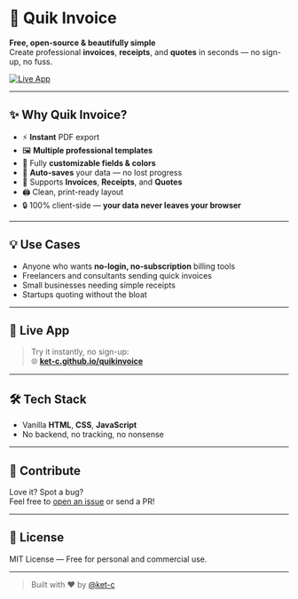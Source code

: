 # 🚀 Quik Invoice

**Free, open-source & beautifully simple**  
Create professional **invoices**, **receipts**, and **quotes** in seconds — no sign-up, no fuss.

[![Live App](https://img.shields.io/badge/%F0%9F%9A%80%20Live%20Demo-quikinvoice-blue?style=for-the-badge)](https://ket-c.github.io/quikinvoice/)

---

## ✨ Why Quik Invoice?

- ⚡ **Instant** PDF export
- 🖼️ **Multiple professional templates**
- 📝 Fully **customizable fields & colors**
- 💾 **Auto-saves** your data — no lost progress
- 🧾 Supports **Invoices**, **Receipts**, and **Quotes**
- 🖨️ Clean, print-ready layout
- 🔒 100% client-side — **your data never leaves your browser**

---

## 💡 Use Cases

- Anyone who wants **no-login, no-subscription** billing tools
- Freelancers and consultants sending quick invoices
- Small businesses needing simple receipts
- Startups quoting without the bloat

---

## 🧪 Live App

> Try it instantly, no sign-up:  
> 🌐 [**ket-c.github.io/quikinvoice**](https://ket-c.github.io/quikinvoice/)

---

## 🛠️ Tech Stack

- Vanilla **HTML**, **CSS**, **JavaScript**
- No backend, no tracking, no nonsense

---

## 🤝 Contribute

Love it? Spot a bug?  
Feel free to [open an issue](https://github.com/ket-c/quikinvoice/issues) or send a PR!

---

## 📄 License

MIT License — Free for personal and commercial use.

---

> Built with ❤️ by [@ket-c](https://github.com/ket-c)
